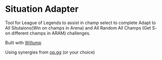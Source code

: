 # Situation Adapter
Tool for League of Legends to assist in champ select to complete 
Adapt to All Situtaions(Win on champs in Arena) and All Random All Champs
(Get S- on different champs in ARAM) challenges.

Built with [Willump](https://github.com/elliejs/Willump)

Using synergies from [op.gg](https://op.gg) (or your choice)
